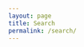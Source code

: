 ```yaml
---
layout: page
title: Search
permalink: /search/
---
```


<!DOCTYPE html>
<html lang="en">
<head>
    <meta charset="UTF-8">
    <meta name="viewport" content="width=device-width, initial-scale=1.0">
    <title>Search - eosyn</title>
    <style>
        :root {
            /* Primary Color Palette */
            --primary-purple: #667eea;
            --primary-pink: #f093fb;
            --accent-blue: #4facfe;
            --accent-green: #43e97b;
            --accent-orange: #fa709a;
            
            /* Background Gradients */
            --gradient-primary: linear-gradient(135deg, var(--primary-purple) 0%, var(--primary-pink) 100%);
            --gradient-secondary: linear-gradient(135deg, var(--accent-blue) 0%, var(--accent-green) 100%);
            --gradient-warm: linear-gradient(135deg, var(--accent-orange) 0%, var(--primary-pink) 100%);
            
            /* Text Colors */
            --text-primary: #2d3748;
            --text-secondary: #4a5568;
            --text-light: #718096;
            --text-white: #ffffff;
            
            /* Background Colors */
            --bg-primary: #ffffff;
            --bg-secondary: #f7fafc;
            --bg-accent: #edf2f7;
            
            /* Border Colors */
            --border-primary: #e2e8f0;
            --border-accent: #cbd5e0;
            --border-pink: #ffb6c1;
            
            /* Shadow Colors */
            --shadow-light: rgba(0, 0, 0, 0.1);
            --shadow-medium: rgba(0, 0, 0, 0.2);
            --shadow-heavy: rgba(0, 0, 0, 0.3);
            
            /* Glass Effects */
            --glass-bg: rgba(255, 255, 255, 0.25);
            --glass-border: rgba(255, 255, 255, 0.3);
            --glass-shadow: rgba(0, 0, 0, 0.1);
            --text-accent: #667eea;
            
            /* Advanced Glass Effects */
            --glass-bevel: rgba(255, 255, 255, 0.4);
            --glass-inner-shadow: rgba(0, 0, 0, 0.1);
            --glass-highlight: rgba(255, 255, 255, 0.6);
            --glass-gradient-1: linear-gradient(135deg, rgba(255, 255, 255, 0.3) 0%, rgba(255, 255, 255, 0.1) 50%, rgba(255, 255, 255, 0.05) 100%);
            --glass-gradient-2: linear-gradient(45deg, rgba(255, 255, 255, 0.2) 0%, rgba(255, 255, 255, 0.05) 100%);
            --glass-gradient-3: linear-gradient(225deg, rgba(255, 255, 255, 0.15) 0%, rgba(255, 255, 255, 0.02) 100%);
        }

        /* Theme: Sunset */
        [data-theme="sunset"] {
            --primary-purple: #ff6b6b;
            --primary-pink: #ffa726;
            --accent-blue: #ff7043;
            --accent-green: #ffb74d;
            --accent-orange: #ff8a65;
            --gradient-primary: linear-gradient(135deg, #ff6b6b 0%, #ffa726 100%);
            --gradient-secondary: linear-gradient(135deg, #ff7043 0%, #ffb74d 100%);
            --text-accent: #ff6b6b;
            --glass-bg: rgba(255, 107, 107, 0.25);
            --glass-border: rgba(255, 107, 107, 0.3);
            --text-primary: #2d3748;
            --text-secondary: #4a5568;
            --text-light: #718096;
            --text-white: #ffffff;
        }

        /* Theme: Ocean */
        [data-theme="ocean"] {
            --primary-purple: #4fc3f7;
            --primary-pink: #29b6f6;
            --accent-blue: #26c6da;
            --accent-green: #4dd0e1;
            --accent-orange: #00bcd4;
            --gradient-primary: linear-gradient(135deg, #4fc3f7 0%, #29b6f6 100%);
            --gradient-secondary: linear-gradient(135deg, #26c6da 0%, #4dd0e1 100%);
            --text-accent: #4fc3f7;
            --glass-bg: rgba(79, 195, 247, 0.25);
            --glass-border: rgba(79, 195, 247, 0.3);
            --text-primary: #2d3748;
            --text-secondary: #4a5568;
            --text-light: #718096;
            --text-white: #ffffff;
        }

        /* Theme: Forest */
        [data-theme="forest"] {
            --primary-purple: #66bb6a;
            --primary-pink: #81c784;
            --accent-blue: #4caf50;
            --accent-green: #66bb6a;
            --accent-orange: #8bc34a;
            --gradient-primary: linear-gradient(135deg, #66bb6a 0%, #81c784 100%);
            --gradient-secondary: linear-gradient(135deg, #4caf50 0%, #66bb6a 100%);
            --text-accent: #66bb6a;
            --glass-bg: rgba(102, 187, 106, 0.25);
            --glass-border: rgba(102, 187, 106, 0.3);
            --text-primary: #2d3748;
            --text-secondary: #4a5568;
            --text-light: #718096;
            --text-white: #ffffff;
        }

        /* Theme: Dark */
        [data-theme="dark"] {
            --primary-purple: #9c27b0;
            --primary-pink: #e91e63;
            --accent-blue: #3f51b5;
            --accent-green: #4caf50;
            --accent-orange: #ff9800;
            --text-primary: #ffffff;
            --text-secondary: #e0e0e0;
            --text-light: #bdbdbd;
            --bg-primary: #1a1a1a;
            --bg-secondary: #2d2d2d;
            --bg-accent: #404040;
            --border-primary: #404040;
            --border-accent: #555555;
            --gradient-primary: linear-gradient(135deg, #9c27b0 0%, #e91e63 100%);
            --gradient-secondary: linear-gradient(135deg, #3f51b5 0%, #4caf50 100%);
            --text-accent: #e91e63;
            --glass-bg: rgba(233, 30, 99, 0.25);
            --glass-border: rgba(233, 30, 99, 0.3);
            --text-white: #ffffff;
        }

        /* Theme: C - Cosmic (Dark Theme) */
        [data-theme="c"] {
            --primary-purple: #667eea;
            --primary-pink: #f093fb;
            --accent-blue: #4facfe;
            --accent-green: #43e97b;
            --accent-orange: #fa709a;
            --text-primary: #ffffff;
            --text-secondary: #e0e0e0;
            --text-light: #bdbdbd;
            --bg-primary: #0a0a0a;
            --bg-secondary: #1a1a1a;
            --bg-accent: #2d2d2d;
            --border-primary: #404040;
            --border-accent: #555555;
            --gradient-primary: linear-gradient(135deg, #667eea 0%, #f093fb 100%);
            --gradient-secondary: linear-gradient(135deg, #4facfe 0%, #43e97b 100%);
            --border-pink: #f093fb;
            --text-accent: #667eea;
            --glass-bg: rgba(102, 126, 234, 0.25);
            --glass-border: rgba(102, 126, 234, 0.3);
            --text-white: #ffffff;
        }

        /* Theme: A - Aurora */
        [data-theme="a"] {
            --primary-purple: #ff6b6b;
            --primary-pink: #ffa726;
            --accent-blue: #ff7043;
            --accent-green: #ffb74d;
            --accent-orange: #ff8a65;
            --gradient-primary: linear-gradient(135deg, #ff6b6b 0%, #ffa726 100%);
            --gradient-secondary: linear-gradient(135deg, #ff7043 0%, #ffb74d 100%);
            --border-pink: #ffa726;
            --text-accent: #ff6b6b;
            --glass-bg: rgba(255, 107, 107, 0.25);
            --glass-border: rgba(255, 107, 107, 0.3);
            --text-primary: #2d3748;
            --text-secondary: #4a5568;
            --text-light: #718096;
            --text-white: #ffffff;
        }

        /* Theme: R - Rainbow */
        [data-theme="r"] {
            --primary-purple: #4fc3f7;
            --primary-pink: #29b6f6;
            --accent-blue: #26c6da;
            --accent-green: #4dd0e1;
            --accent-orange: #00bcd4;
            --gradient-primary: linear-gradient(135deg, #4fc3f7 0%, #29b6f6 100%);
            --gradient-secondary: linear-gradient(135deg, #26c6da 0%, #4dd0e1 100%);
            --border-pink: #29b6f6;
            --text-accent: #4fc3f7;
            --glass-bg: rgba(79, 195, 247, 0.25);
            --glass-border: rgba(79, 195, 247, 0.3);
            --text-primary: #2d3748;
            --text-secondary: #4a5568;
            --text-light: #718096;
            --text-white: #ffffff;
        }

        /* Theme: Z - Zenith */
        [data-theme="z"] {
            --primary-purple: #66bb6a;
            --primary-pink: #81c784;
            --accent-blue: #4caf50;
            --accent-green: #66bb6a;
            --accent-orange: #8bc34a;
            --gradient-primary: linear-gradient(135deg, #66bb6a 0%, #81c784 100%);
            --gradient-secondary: linear-gradient(135deg, #4caf50 0%, #66bb6a 100%);
            --border-pink: #81c784;
            --text-accent: #66bb6a;
            --glass-bg: rgba(102, 187, 106, 0.25);
            --glass-border: rgba(102, 187, 106, 0.3);
            --text-primary: #2d3748;
            --text-secondary: #4a5568;
            --text-light: #718096;
            --text-white: #ffffff;
        }

        /* Theme: E - Eclipse */
        [data-theme="e"] {
            --primary-purple: #9c27b0;
            --primary-pink: #e91e63;
            --accent-blue: #3f51b5;
            --accent-green: #4caf50;
            --accent-orange: #ff9800;
            --text-primary: #ffffff;
            --text-secondary: #e0e0e0;
            --text-light: #bdbdbd;
            --bg-primary: #1a1a1a;
            --bg-secondary: #2d2d2d;
            --bg-accent: #404040;
            --border-primary: #404040;
            --border-accent: #555555;
            --gradient-primary: linear-gradient(135deg, #9c27b0 0%, #e91e63 100%);
            --gradient-secondary: linear-gradient(135deg, #3f51b5 0%, #4caf50 100%);
            --border-pink: #e91e63;
            --text-accent: #e91e63;
            --glass-bg: rgba(233, 30, 99, 0.25);
            --glass-border: rgba(233, 30, 99, 0.3);
            --text-white: #ffffff;
        }

        /* Theme: N - Nebula */
        [data-theme="n"] {
            --primary-purple: #ff5722;
            --primary-pink: #ff9800;
            --accent-blue: #ff5722;
            --accent-green: #ff9800;
            --accent-orange: #ff5722;
            --gradient-primary: linear-gradient(135deg, #ff5722 0%, #ff9800 100%);
            --gradient-secondary: linear-gradient(135deg, #ff9800 0%, #ff5722 100%);
            --border-pink: #ff9800;
            --text-accent: #ff5722;
            --glass-bg: rgba(255, 87, 34, 0.25);
            --glass-border: rgba(255, 87, 34, 0.3);
            --text-primary: #2d3748;
            --text-secondary: #4a5568;
            --text-light: #718096;
            --text-white: #ffffff;
        }

        body {
            font-family: 'Segoe UI', Tahoma, Geneva, Verdana, sans-serif;
            margin: 0;
            padding: 20px;
            background: var(--gradient-primary);
            min-height: 100vh;
            color: var(--text-primary);
            transition: all 0.3s ease;
        }

        .container {
            max-width: 1200px;
            margin: 0 auto;
            background: var(--bg-primary);
            border-radius: 20px;
            padding: 30px;
            box-shadow: 0 20px 40px var(--shadow-medium);
            backdrop-filter: blur(10px);
            border: 1px solid rgba(255, 255, 255, 0.2);
            transition: all 0.3s ease;
        }

        .header {
            text-align: center;
            margin-bottom: 30px;
            background: var(--bg-secondary);
            border-radius: 20px;
            padding: 30px;
            border: 2px solid var(--border-primary);
            box-shadow: 0 10px 30px var(--shadow-medium);
            backdrop-filter: blur(10px);
        }

        .header h1 {
            color: var(--primary-purple);
            margin-bottom: 10px;
            background: var(--gradient-primary);
            -webkit-background-clip: text;
            -webkit-text-fill-color: transparent;
            background-clip: text;
            font-weight: 700;
            font-size: 2.5em;
        }

        .header p {
            color: var(--text-secondary);
            font-size: 1.1em;
            margin: 0;
        }

        .back-link {
            position: fixed;
            top: 20px;
            left: 20px;
            color: var(--text-white);
            text-decoration: none;
            font-size: 16px;
            background: var(--shadow-heavy);
            padding: 12px 20px;
            border-radius: 25px;
            transition: all 0.3s ease;
            backdrop-filter: blur(10px);
            border: 1px solid rgba(255, 255, 255, 0.2);
            z-index: 1000;
        }

        .back-link:hover {
            background: var(--gradient-primary);
            transform: translateY(-2px);
            box-shadow: 0 8px 20px var(--shadow-medium);
        }

        .search-section {
            margin-bottom: 30px;
        }

        .search-bar {
            width: 100%;
            padding: 12px 20px;
            border: 2px solid var(--glass-border);
            border-radius: 25px;
            font-size: 16px;
            background: var(--glass-bg);
            backdrop-filter: blur(10px);
            color: var(--text-primary);
            transition: all 0.3s ease;
            box-shadow: 0 4px 15px rgba(0, 0, 0, 0.1);
        }

        .search-bar:focus {
            outline: none;
            border-color: var(--text-accent);
            box-shadow: 0 0 0 3px rgba(102, 126, 234, 0.2);
            background: var(--glass-bg);
        }

        .search-bar::placeholder {
            color: var(--text-light);
        }

        .filters {
            display: flex;
            flex-wrap: wrap;
            gap: 15px;
            margin: 20px 0;
        }

        .filter-group {
            display: flex;
            align-items: center;
            gap: 8px;
            background: var(--glass-bg);
            padding: 8px 12px;
            border-radius: 20px;
            border: 1px solid var(--glass-border);
            backdrop-filter: blur(10px);
            transition: all 0.3s ease;
            box-shadow: 0 2px 10px rgba(0, 0, 0, 0.1);
        }

        .filter-group:hover {
            transform: translateY(-1px);
            box-shadow: 0 4px 15px rgba(0, 0, 0, 0.15);
            border-color: var(--text-accent);
        }

        .filter-group input[type="checkbox"] {
            accent-color: var(--text-accent);
        }

        .filter-group label {
            color: var(--text-accent);
            font-weight: 500;
            cursor: pointer;
        }

        .difficulty-filters {
            display: flex;
            flex-wrap: wrap;
            gap: 10px;
            margin-bottom: 20px;
        }

        .difficulty-btn {
            padding: 8px 16px;
            border-radius: 20px;
            border: 2px solid var(--glass-border);
            cursor: pointer;
            font-size: 14px;
            font-weight: 500;
            transition: all 0.3s ease;
            background: var(--glass-bg);
            backdrop-filter: blur(10px);
            color: var(--text-accent);
            position: relative;
            overflow: hidden;
            box-shadow: 0 4px 15px rgba(0, 0, 0, 0.1);
        }

        .difficulty-btn::before {
            content: '';
            position: absolute;
            top: 0;
            left: -100%;
            width: 100%;
            height: 100%;
            background: linear-gradient(90deg, transparent, rgba(255, 255, 255, 0.1), transparent);
            transition: left 0.6s;
        }

        .difficulty-btn:hover::before {
            left: 100%;
        }

        .difficulty-btn:hover {
            transform: translateY(-5px);
            box-shadow: 0 15px 35px var(--shadow-medium);
            border-color: var(--text-accent);
            background: var(--glass-bg);
        }

        .difficulty-btn.active {
            border-color: var(--text-accent);
            box-shadow: 0 0 0 3px rgba(102, 126, 234, 0.2);
            background: var(--glass-bg);
            color: var(--text-primary);
            font-weight: 600;
        }

        .results-info {
            margin-bottom: 20px;
            color: var(--text-light);
            font-size: 14px;
        }

        .website-grid {
            display: grid;
            grid-template-columns: repeat(auto-fill, minmax(350px, 1fr));
            gap: 20px;
        }

        .website-card {
            border: 1px solid var(--glass-border);
            border-radius: 15px;
            padding: 20px;
            transition: all 0.3s ease;
            background: var(--glass-bg);
            backdrop-filter: blur(10px);
            position: relative;
            overflow: hidden;
            box-shadow: 0 4px 15px rgba(0, 0, 0, 0.1);
        }

        .website-card::before {
            content: '';
            position: absolute;
            top: 0;
            left: -100%;
            width: 100%;
            height: 100%;
            background: linear-gradient(90deg, transparent, rgba(255, 255, 255, 0.1), transparent);
            transition: left 0.6s;
        }

        .website-card:hover::before {
            left: 100%;
        }

        .website-card:hover {
            transform: translateY(-5px);
            box-shadow: 0 15px 35px var(--shadow-medium);
            border-color: var(--text-accent);
            background: var(--glass-bg);
        }

        .website-title {
            font-size: 18px;
            font-weight: 600;
            color: var(--text-primary);
            margin-bottom: 8px;
            text-decoration: none;
        }

        .website-title:hover {
            color: var(--primary-purple);
        }

        .website-description {
            color: var(--text-secondary);
            margin-bottom: 12px;
            line-height: 1.5;
        }

        .website-tags {
            display: flex;
            flex-wrap: wrap;
            gap: 6px;
        }

        .tag {
            background: var(--primary-purple);
            color: var(--text-white);
            padding: 4px 8px;
            border-radius: 12px;
            font-size: 12px;
            font-weight: 500;
        }

        .tag.personal { background: var(--accent-blue); }
        .tag.company { background: var(--accent-green); }
        .tag.tools { background: var(--accent-orange); }

        .difficulty-badge {
            padding: 4px 8px;
            border-radius: 12px;
            font-size: 12px;
            font-weight: 500;
            color: var(--text-white);
        }

        .difficulty-badge.beginner {
            background: #10b981;
        }

        .difficulty-badge.intermediate {
            background: #f59e0b;
        }

        .difficulty-badge.expert {
            background: #ef4444;
        }

        /* Personal Recommendation Styles */
        .personal-recommendation {
            background: linear-gradient(135deg, #ffd700 0%, #ffed4e 100%);
            color: #2d3748;
            padding: 4px 8px;
            border-radius: 12px;
            font-size: 12px;
            font-weight: 600;
            display: inline-flex;
            align-items: center;
            gap: 4px;
        }

        .star-rating {
            display: flex;
            align-items: center;
            gap: 2px;
            margin: 8px 0;
        }

        .star {
            color: #ffd700;
            font-size: 16px;
        }

        .star.empty {
            color: #e2e8f0;
        }

        .personal-review {
            background: var(--bg-accent);
            border-left: 3px solid var(--primary-purple);
            padding: 8px 12px;
            margin: 8px 0;
            border-radius: 0 8px 8px 0;
            font-size: 14px;
            line-height: 1.4;
            color: var(--text-secondary);
        }

        .personal-review::before {
            content: '"';
            font-size: 18px;
            color: var(--primary-purple);
            font-weight: bold;
        }

        .personal-review::after {
            content: '"';
            font-size: 18px;
            color: var(--primary-purple);
            font-weight: bold;
        }

        /* Theme Switcher */
        .theme-switcher {
            position: fixed;
            top: 20px;
            right: 20px;
            background: var(--bg-primary);
            border-radius: 15px;
            padding: 15px;
            box-shadow: 0 10px 30px var(--shadow-medium);
            border: 2px solid var(--border-primary);
            z-index: 1000;
            transition: all 0.3s ease;
            display: flex;
            flex-direction: column;
            align-items: center;
        }

        .gear-button {
            width: 50px;
            height: 50px;
            background: var(--bg-primary);
            border-radius: 50%;
            border: 2px solid var(--border-primary);
            cursor: pointer;
            display: flex;
            align-items: center;
            justify-content: center;
            font-size: 24px;
            color: var(--text-primary);
            transition: all 0.3s ease;
            box-shadow: 0 4px 12px var(--shadow-medium);
            margin-bottom: 10px;
        }

        .gear-button:hover {
            transform: rotate(90deg);
            background: var(--gradient-primary);
            color: var(--text-white);
            border-color: var(--primary-purple);
        }

        .theme-content {
            display: none;
            text-align: center;
        }

        .theme-switcher.show .theme-content {
            display: block;
        }

        .theme-switcher h3 {
            margin: 0 0 10px 0;
            color: var(--text-primary);
            font-size: 14px;
            text-align: center;
        }

        .theme-buttons {
            display: flex;
            gap: 8px;
            flex-wrap: wrap;
            justify-content: center;
            max-width: 200px;
        }

        .theme-btn {
            width: 30px;
            height: 30px;
            border-radius: 50%;
            border: 2px solid var(--border-primary);
            cursor: pointer;
            transition: all 0.3s ease;
            position: relative;
        }

        .theme-btn:hover {
            transform: scale(1.1);
            box-shadow: 0 4px 12px var(--shadow-medium);
        }

        .theme-btn.active {
            border-color: var(--primary-purple);
            box-shadow: 0 0 0 3px rgba(102, 126, 234, 0.2);
        }

        .theme-btn[data-theme="c"] { background: linear-gradient(135deg, #667eea 0%, #f093fb 100%); }
        .theme-btn[data-theme="a"] { background: linear-gradient(135deg, #ff6b6b 0%, #ffa726 100%); }
        .theme-btn[data-theme="r"] { background: linear-gradient(135deg, #4fc3f7 0%, #29b6f6 100%); }
        .theme-btn[data-theme="z"] { background: linear-gradient(135deg, #66bb6a 0%, #81c784 100%); }
        .theme-btn[data-theme="e"] { background: linear-gradient(135deg, #9c27b0 0%, #e91e63 100%); }
        .theme-btn[data-theme="n"] { background: linear-gradient(135deg, #ff5722 0%, #ff9800 100%); }

        /* Cookie Consent */
        .cookie-consent {
            position: fixed;
            bottom: 20px;
            left: 20px;
            right: 20px;
            background: var(--bg-primary);
            border-radius: 15px;
            padding: 20px;
            box-shadow: 0 10px 30px var(--shadow-medium);
            border: 2px solid var(--border-primary);
            z-index: 1001;
            max-width: 500px;
            margin: 0 auto;
            display: none;
        }

        .cookie-consent.show {
            display: block;
        }

        .cookie-consent h3 {
            margin: 0 0 10px 0;
            color: var(--text-primary);
            font-size: 16px;
        }

        .cookie-consent p {
            margin: 0 0 15px 0;
            color: var(--text-secondary);
            font-size: 14px;
            line-height: 1.5;
        }

        .cookie-buttons {
            display: flex;
            gap: 10px;
            justify-content: flex-end;
        }

        .cookie-btn {
            padding: 8px 16px;
            border-radius: 20px;
            border: none;
            cursor: pointer;
            font-size: 14px;
            font-weight: 500;
            transition: all 0.3s ease;
        }

        .cookie-btn.accept {
            background: var(--gradient-primary);
            color: var(--text-white);
        }

        .cookie-btn.reject {
            background: var(--bg-secondary);
            color: var(--text-primary);
            border: 2px solid var(--border-primary);
        }

        .cookie-btn:hover {
            transform: translateY(-2px);
            box-shadow: 0 4px 12px var(--shadow-medium);
        }

        @media (max-width: 768px) {
            .container {
                padding: 20px;
                margin: 10px;
            }
            
            .header {
                padding: 20px;
                margin-bottom: 20px;
            }
            
            .header h1 {
                font-size: 2em;
            }
            
            .website-grid {
                grid-template-columns: 1fr;
            }
            
            .theme-switcher {
                top: 10px;
                right: 10px;
                padding: 10px;
            }
            
            .gear-button {
                width: 45px;
                height: 45px;
                font-size: 20px;
            }
            
            .theme-buttons {
                gap: 5px;
                max-width: 180px;
            }
            
            .theme-btn {
                width: 25px;
                height: 25px;
            }
            
            .back-link {
                top: 10px;
                left: 10px;
                font-size: 14px;
                padding: 10px 15px;
            }
            
            .cookie-consent {
                left: 10px;
                right: 10px;
                bottom: 10px;
            }
            
            .cookie-buttons {
                flex-direction: column;
            }
        }

        /* Sparkle Animations */
        .sparkle {
            position: absolute;
            color: var(--text-accent);
            font-size: 20px;
            pointer-events: none;
            animation: sparkle 4s linear infinite;
            opacity: 0;
            z-index: 1;
        }

        .sparkle::before {
            content: '✨';
        }

        .sparkle.round {
            font-size: 16px;
        }

        .sparkle.round::before {
            content: '💫';
        }

        .sparkle.star {
            font-size: 18px;
        }

        .sparkle.star::before {
            content: '⭐';
        }

        .distant-star {
            position: absolute;
            width: 3px;
            height: 3px;
            background: var(--text-accent);
            border-radius: 50%;
            pointer-events: none;
            animation: twinkle 3s ease-in-out infinite;
            opacity: 0;
            z-index: 1;
        }

        @keyframes sparkle {
            0% {
                opacity: 0;
                transform: scale(0) rotate(0deg);
            }
            10% {
                opacity: 1;
                transform: scale(1) rotate(180deg);
            }
            90% {
                opacity: 1;
                transform: scale(1) rotate(360deg);
            }
            100% {
                opacity: 0;
                transform: scale(0) rotate(720deg);
            }
        }

        @keyframes twinkle {
            0%, 100% {
                opacity: 0;
                transform: scale(0.5);
            }
            50% {
                opacity: 1;
                transform: scale(1);
            }
        }

        /* Distant Star Dots */
        .distant-star {
            position: absolute;
            pointer-events: none;
            background: var(--primary-purple);
            border-radius: 50%;
            animation: distantStarFade 4s ease-in-out infinite;
            z-index: 999;
        }

        @keyframes distantStarFade {
            0% { opacity: 0; transform: scale(0); }
            50% { opacity: 0.8; transform: scale(1); }
            100% { opacity: 0; transform: scale(0); }
        }

        /* Theme-specific distant star variations */
        [data-theme="c"] .distant-star {
            background: var(--primary-purple);
            box-shadow: 0 0 10px var(--primary-purple);
        }

        [data-theme="a"] .distant-star {
            background: var(--primary-pink);
            box-shadow: 0 0 15px var(--primary-pink);
        }

        [data-theme="r"] .distant-star {
            background: var(--accent-blue);
            box-shadow: 0 0 8px var(--accent-blue);
        }

        [data-theme="z"] .distant-star {
            background: var(--accent-green);
            box-shadow: 0 0 12px var(--accent-green);
        }

        [data-theme="e"] .distant-star {
            background: var(--accent-orange);
            box-shadow: 0 0 20px var(--accent-orange);
        }

        [data-theme="n"] .distant-star {
            background: var(--primary-purple);
            box-shadow: 0 0 18px var(--primary-purple);
        }

        [data-theme="sunset"] .distant-star {
            background: var(--primary-pink);
            box-shadow: 0 0 15px var(--primary-pink);
        }

        [data-theme="ocean"] .distant-star {
            background: var(--accent-blue);
            box-shadow: 0 0 10px var(--accent-blue);
        }

        [data-theme="forest"] .distant-star {
            background: var(--accent-green);
            box-shadow: 0 0 12px var(--accent-green);
        }

        [data-theme="dark"] .distant-star {
            background: var(--primary-purple);
            box-shadow: 0 0 25px var(--primary-purple);
        }

        #sparkleContainer {
            position: fixed;
            top: 0;
            left: 0;
            width: 100%;
            height: 100%;
            pointer-events: none;
            z-index: 1000;
            overflow: hidden;
        }

        /* Starfield Background */
        .starfield-container {
            position: fixed;
            top: 0;
            left: 0;
            width: 100%;
            height: 100%;
            z-index: -1;
            pointer-events: none;
            overflow: hidden;
        }

        .starfield-image {
            position: absolute;
            top: 0;
            left: 0;
            width: 100%;
            height: 100%;
            object-fit: cover;
            opacity: 0;
            transition: opacity 0.5s ease;
        }

        .starfield-image[data-image="stars"] {
            opacity: 0.05;
        }

        /* Theme-specific starfield images */
        [data-theme="c"] .starfield-image[data-image="stars"],
        [data-theme="a"] .starfield-image[data-image="clouds1"],
        [data-theme="r"] .starfield-image[data-image="clouds2"],
        [data-theme="e"] .starfield-image[data-image="clouds4"],
        [data-theme="z"] .starfield-image[data-image="stars"],
        [data-theme="n"] .starfield-image[data-image="stars"] {
            opacity: 0.05;
        }

        .starfield-image {
            opacity: 0;
        }

        /* Ticker Sections */
        .ticker-section {
            background: var(--glass-bg);
            border: 2px solid var(--glass-border);
            border-radius: 15px;
            padding: 20px;
            margin-bottom: 30px;
            backdrop-filter: blur(10px);
            position: relative;
            overflow: hidden;
            box-shadow: 0 4px 15px rgba(0, 0, 0, 0.1);
        }

        .ticker-section::before {
            content: '';
            position: absolute;
            top: 0;
            left: -100%;
            width: 100%;
            height: 100%;
            background: linear-gradient(90deg, transparent, rgba(255, 255, 255, 0.05), transparent);
            transition: left 0.8s;
        }

        .ticker-section:hover::before {
            left: 100%;
        }

        .ticker-section h3 {
            color: var(--text-accent);
            margin-bottom: 15px;
            font-size: 1.2rem;
            display: flex;
            align-items: center;
            gap: 10px;
            font-weight: 600;
        }

        .ticker-container {
            overflow: hidden;
            position: relative;
            height: 60px;
        }

        .ticker-track {
            display: flex;
            animation: ticker 30s linear infinite;
            gap: 40px;
        }

        .ticker-track:hover {
            animation-play-state: paused;
        }

        .ticker-item {
            background: var(--glass-bg);
            color: var(--text-accent);
            padding: 8px 16px;
            border-radius: 20px;
            white-space: nowrap;
            font-size: 14px;
            font-weight: 500;
            text-decoration: none;
            transition: all 0.3s ease;
            border: 1px solid var(--glass-border);
            backdrop-filter: blur(10px);
            position: relative;
            overflow: hidden;
            box-shadow: 0 4px 15px rgba(0, 0, 0, 0.1);
        }

        .ticker-item::before {
            content: '';
            position: absolute;
            top: 0;
            left: -100%;
            width: 100%;
            height: 100%;
            background: linear-gradient(90deg, transparent, rgba(255, 255, 255, 0.2), transparent);
            transition: left 0.5s;
        }

        .ticker-item:hover::before {
            left: 100%;
        }

        .ticker-item:hover {
            transform: translateY(-2px);
            box-shadow: 0 8px 20px var(--shadow-medium);
            background: var(--glass-bg);
            color: var(--text-primary);
            border-color: var(--text-accent);
        }

        @keyframes ticker {
            0% { transform: translateX(100%); }
            100% { transform: translateX(-100%); }
        }

        .ticker-track.social {
            animation-duration: 25s;
        }

        .ticker-track.forums {
            animation-duration: 35s;
        }
    </style>
</head>
<body>
    <!-- Starfield Background -->
    <div class="starfield-container">
        <img src="https://upload.wikimedia.org/wikipedia/commons/e/e4/StarfieldSimulation.gif" alt="Starfield Simulation" class="starfield-image" data-image="stars">
        <img src="https://i.pinimg.com/originals/60/ad/28/60ad28e7dfa78920e0bbf782053b040a.gif" alt="Animated GIF" class="starfield-image" data-image="clouds1">
        <img src="https://i.pinimg.com/originals/74/8e/75/748e75ec3a7fe0b13bff7c282b458e3e.gif" alt="Animated GIF" class="starfield-image" data-image="clouds2">
        <img src="https://i.gifer.com/23dZ.gif" alt="Animated GIF" class="starfield-image" data-image="clouds4">
    </div>

    <!-- Sparkle Container -->
    <div id="sparkleContainer"></div>

    <a href="/" class="back-link">← Back to Home</a>
    
    <div class="container">
        <div class="header">
            <h1>Discover</h1>
            <p>Find interesting websites and tools</p>
        </div>

        <div class="search-section">
            <input type="text" class="search-bar" id="searchBar" placeholder="Search websites...">
            
            <div class="filters">
                <div class="filter-group">
                    <input type="checkbox" id="personal" checked>
                    <label for="personal">Personal</label>
                </div>
                <div class="filter-group">
                    <input type="checkbox" id="company" checked>
                    <label for="company">Company</label>
                </div>
                <div class="filter-group">
                    <input type="checkbox" id="tools" checked>
                    <label for="tools">Tools</label>
                </div>
                <div class="filter-group">
                    <input type="checkbox" id="documentation" checked>
                    <label for="documentation">Documentation</label>
                </div>
                <div class="filter-group">
                    <input type="checkbox" id="repository" checked>
                    <label for="repository">Repository</label>
                </div>
                <div class="filter-group">
                    <input type="checkbox" id="personalRecommendation">
                    <label for="personalRecommendation">Has eosyn used this?</label>
                </div>
            </div>
            
            <div class="difficulty-filters">
                <button class="difficulty-btn active" data-difficulty="">All Levels</button>
                <button class="difficulty-btn" data-difficulty="beginner">Beginner</button>
                <button class="difficulty-btn" data-difficulty="intermediate">Intermediate</button>
                <button class="difficulty-btn" data-difficulty="expert">Expert</button>
            </div>
            
            <div class="results-info" id="resultsInfo">
                Showing all websites
            </div>
        </div>

        <!-- Social Websites Ticker -->
        <div class="ticker-section">
            <h3>Social Websites</h3>
            <div class="ticker-container">
                <div class="ticker-track social">
                    <a href="https://twitter.com" class="ticker-item" target="_blank">Twitter</a>
                    <a href="https://instagram.com" class="ticker-item" target="_blank">Instagram</a>
                    <a href="https://linkedin.com" class="ticker-item" target="_blank">LinkedIn</a>
                    <a href="https://reddit.com" class="ticker-item" target="_blank">Reddit</a>
                    <a href="https://discord.com" class="ticker-item" target="_blank">Discord</a>
                    <a href="https://tiktok.com" class="ticker-item" target="_blank">TikTok</a>
                    <a href="https://youtube.com" class="ticker-item" target="_blank">YouTube</a>
                    <a href="https://twitch.tv" class="ticker-item" target="_blank">Twitch</a>
                    <a href="https://github.com" class="ticker-item" target="_blank">GitHub</a>
                    <a href="https://dev.to" class="ticker-item" target="_blank">Dev.to</a>
                    <a href="https://dribbble.com" class="ticker-item" target="_blank">Dribbble</a>
                    <a href="https://behance.net" class="ticker-item" target="_blank">Behance</a>
                    <a href="https://pinterest.com" class="ticker-item" target="_blank">Pinterest</a>
                    <a href="https://medium.com" class="ticker-item" target="_blank">Medium</a>
                    <a href="https://hashnode.com" class="ticker-item" target="_blank">Hashnode</a>
                </div>
            </div>
        </div>

        <!-- Forums Ticker -->
        <div class="ticker-section">
            <h3>Forums & Communities</h3>
            <div class="ticker-container">
                <div class="ticker-track forums">
                    <a href="https://stackoverflow.com" class="ticker-item" target="_blank">Stack Overflow</a>
                    <a href="https://reddit.com/r/webdev" class="ticker-item" target="_blank">r/webdev</a>
                    <a href="https://reddit.com/r/programming" class="ticker-item" target="_blank">r/programming</a>
                    <a href="https://reddit.com/r/reactjs" class="ticker-item" target="_blank">r/reactjs</a>
                    <a href="https://reddit.com/r/javascript" class="ticker-item" target="_blank">r/javascript</a>
                    <a href="https://reddit.com/r/css" class="ticker-item" target="_blank">r/css</a>
                    <a href="https://reddit.com/r/design" class="ticker-item" target="_blank">r/design</a>
                    <a href="https://reddit.com/r/learnprogramming" class="ticker-item" target="_blank">r/learnprogramming</a>
                    <a href="https://reddit.com/r/cscareerquestions" class="ticker-item" target="_blank">r/cscareerquestions</a>
                    <a href="https://reddit.com/r/freelance" class="ticker-item" target="_blank">r/freelance</a>
                    <a href="https://reddit.com/r/startups" class="ticker-item" target="_blank">r/startups</a>
                    <a href="https://reddit.com/r/entrepreneur" class="ticker-item" target="_blank">r/entrepreneur</a>
                    <a href="https://reddit.com/r/UXDesign" class="ticker-item" target="_blank">r/UXDesign</a>
                    <a href="https://reddit.com/r/graphic_design" class="ticker-item" target="_blank">r/graphic_design</a>
                    <a href="https://reddit.com/r/art" class="ticker-item" target="_blank">r/art</a>
                </div>
            </div>
        </div>

        <div class="website-grid" id="websiteGrid">
            <!-- Websites will be populated here -->
        </div>
    </div>

    <!-- Theme Switcher -->
    <div class="theme-switcher">
        <div class="gear-button" id="gearButton" title="Theme Settings">⚙️</div>
        <div class="theme-content">
        <h3>Theme</h3>
        <div class="theme-buttons">
                <div class="theme-btn active" data-theme="c" title="C - Cosmic"></div>
                <div class="theme-btn" data-theme="a" title="A - Aurora"></div>
                <div class="theme-btn" data-theme="r" title="R - Rainbow"></div>
                <div class="theme-btn" data-theme="z" title="Z - Zenith"></div>
                <div class="theme-btn" data-theme="e" title="E - Eclipse"></div>
                <div class="theme-btn" data-theme="n" title="N - Nebula"></div>
            </div>
        </div>
    </div>

    <!-- Cookie Consent -->
    <div class="cookie-consent" id="cookieConsent">
        <h3>Cookie Notice</h3>
        <p>This website uses cookies to save your theme preference and improve your experience. We only store your theme choice and don't track any personal information.</p>
        <div class="cookie-buttons">
            <button class="cookie-btn reject" onclick="rejectCookies()">Reject</button>
            <button class="cookie-btn accept" onclick="acceptCookies()">Accept</button>
        </div>
    </div>

    <script>
    // Website database
    const websites = [
        {
            title: "GitHub",
            description: "The world's leading software development platform",
            url: "https://github.com",
            tags: ["tools", "company", "documentation"],
            difficulty: "beginner",
            functions: ["code-storage", "version-control", "collaboration", "project-management", "open-source", "deployment", "ci-cd", "code-review"],
            personalRecommendation: false,
            starRating: null,
            personalReview: null
        },
        {
            title: "Stack Overflow",
            description: "Where developers learn, share, & build careers",
            url: "https://stackoverflow.com",
            tags: ["tools", "company", "documentation"],
            difficulty: "beginner",
            functions: ["q&a", "problem-solving", "learning", "community", "debugging", "troubleshooting", "code-examples"],
            personalRecommendation: false,
            starRating: null,
            personalReview: null
        },
        {
            title: "CSS-Tricks",
            description: "Tips, tricks, and techniques for CSS",
            url: "https://css-tricks.com",
            tags: ["personal", "tools", "documentation"],
            difficulty: "beginner",
            functions: ["css-learning", "tutorials", "examples", "reference", "frontend", "styling", "layout", "responsive-design"],
            personalRecommendation: false,
            starRating: null,
            personalReview: null
        },
        {
            title: "Smashing Magazine",
            description: "For professional web designers and developers",
            url: "https://www.smashingmagazine.com",
            tags: ["company", "tools", "documentation"],
            difficulty: "intermediate",
            functions: ["web-design", "tutorials", "articles", "resources", "ux-ui", "accessibility", "performance", "best-practices"],
            personalRecommendation: false,
            starRating: null,
            personalReview: null
        },
        {
            title: "A List Apart",
            description: "For people who make websites",
            url: "https://alistapart.com",
            tags: ["company", "tools", "documentation"],
            difficulty: "intermediate",
            functions: ["web-standards", "best-practices", "articles", "learning", "accessibility", "semantic-html", "css", "javascript"]
        },
        {
            title: "Codrops",
            description: "Creative front-end resources and inspiration",
            url: "https://tympanus.net/codrops",
            tags: ["personal", "tools", "documentation"],
            difficulty: "expert",
            functions: ["inspiration", "experiments", "tutorials", "creative-coding", "animations", "interactions", "css-effects", "javascript-effects"]
        },
        {
            title: "Figma",
            description: "The collaborative interface design tool",
            url: "https://www.figma.com",
            tags: ["company", "tools"],
            difficulty: "beginner",
            functions: ["design", "prototyping", "collaboration", "ui-ux", "wireframing", "design-systems", "components", "plugins"]
        },
        {
            title: "Notion",
            description: "All-in-one workspace for notes, docs, and collaboration",
            url: "https://www.notion.so",
            tags: ["company", "tools"],
            difficulty: "beginner",
            functions: ["note-taking", "project-management", "collaboration", "organization", "documentation", "databases", "templates", "knowledge-base"]
        },
        {
            title: "Linear",
            description: "Issue tracking tool for high-performance teams",
            url: "https://linear.app",
            tags: ["company", "tools"],
            difficulty: "beginner",
            functions: ["project-management", "issue-tracking", "team-collaboration", "roadmaps", "sprints", "kanban", "agile"]
        },
        {
            title: "W3Schools",
            description: "Web development learning platform with tutorials and references",
            url: "https://www.w3schools.com",
            tags: ["tools", "company", "documentation"],
            difficulty: "beginner",
            functions: ["learning", "tutorials", "reference", "examples", "html", "css", "javascript", "sql", "python", "php"]
        },
        {
            title: "freeCodeCamp",
            description: "Learn to code for free with interactive tutorials",
            url: "https://www.freecodecamp.org",
            tags: ["tools", "company", "documentation"],
            difficulty: "intermediate",
            functions: ["learning", "interactive-tutorials", "certification", "projects", "html-css", "javascript", "react", "nodejs", "databases"]
        },
        {
            title: "MDN Web Docs",
            description: "The Mozilla Developer Network - comprehensive web documentation",
            url: "https://developer.mozilla.org",
            tags: ["tools", "company", "documentation"],
            difficulty: "intermediate",
            functions: ["documentation", "reference", "tutorials", "web-standards", "html", "css", "javascript", "apis", "web-apis"]
        },
        {
            title: "React Documentation",
            description: "Official React documentation and tutorials",
            url: "https://react.dev",
            tags: ["tools", "company", "documentation"],
            difficulty: "intermediate",
            functions: ["documentation", "tutorials", "examples", "reference", "react", "hooks", "components", "state-management"]
        },
        {
            title: "Vue.js",
            description: "Progressive JavaScript framework",
            url: "https://vuejs.org",
            tags: ["tools", "company", "documentation"],
            difficulty: "intermediate",
            functions: ["framework", "documentation", "tutorials", "examples", "vue", "components", "composition-api", "ecosystem"]
        },
        {
            title: "TypeScript",
            description: "Typed JavaScript for better development",
            url: "https://www.typescriptlang.org",
            tags: ["tools", "company", "documentation"],
            difficulty: "intermediate",
            functions: ["programming-language", "type-safety", "documentation", "compiler", "javascript", "static-analysis", "ide-support", "refactoring"]
        },
        {
            title: "Vercel",
            description: "Frontend deployment platform",
            url: "https://vercel.com",
            tags: ["tools", "company"],
            difficulty: "beginner",
            functions: ["deployment", "hosting", "serverless", "ci-cd", "edge-functions", "domains", "analytics", "preview-deployments"]
        },
        {
            title: "Netlify",
            description: "Web hosting and deployment platform",
            url: "https://netlify.com",
            tags: ["tools", "company"],
            difficulty: "beginner",
            functions: ["deployment", "hosting", "forms", "cms", "functions", "redirects", "headers", "build-tools"]
        },
        {
            title: "Firebase",
            description: "Backend-as-a-Service by Google",
            url: "https://firebase.google.com",
            tags: ["tools", "company"],
            difficulty: "intermediate",
            functions: ["backend-as-a-service", "authentication", "database", "hosting", "cloud-functions", "analytics", "messaging", "storage"]
        },
        {
            title: "MongoDB",
            description: "Document database for modern applications",
            url: "https://www.mongodb.com",
            tags: ["tools", "company", "documentation"],
            difficulty: "intermediate",
            functions: ["database", "nosql", "data-storage", "scalability", "aggregation", "indexing", "replication", "sharding"]
        },
        {
            title: "Node.js",
            description: "JavaScript runtime for server-side development",
            url: "https://nodejs.org",
            tags: ["tools", "company", "documentation"],
            difficulty: "intermediate",
            functions: ["runtime", "server-side", "npm", "javascript", "event-driven", "non-blocking", "package-management", "ecosystem"]
        },
        {
            title: "Express.js",
            description: "Web framework for Node.js",
            url: "https://expressjs.com",
            tags: ["tools", "company", "documentation"],
            difficulty: "intermediate",
            functions: ["web-framework", "api", "middleware", "routing", "nodejs", "http-server", "static-files", "templating"]
        },
        {
            title: "Next.js",
            description: "React framework for production",
            url: "https://nextjs.org",
            tags: ["tools", "company", "documentation"],
            difficulty: "expert",
            functions: ["react-framework", "ssr", "ssg", "routing", "api-routes", "image-optimization", "performance", "deployment"]
        },
        {
            title: "Tailwind CSS",
            description: "Utility-first CSS framework",
            url: "https://tailwindcss.com",
            tags: ["tools", "company", "documentation"],
            difficulty: "beginner",
            functions: ["css-framework", "utility-classes", "responsive-design", "customization", "components", "dark-mode", "purge-css", "jit-compiler"]
        },
        {
            title: "Git",
            description: "Version control system",
            url: "https://git-scm.com",
            tags: ["tools", "company", "documentation"],
            difficulty: "intermediate",
            functions: ["version-control", "collaboration", "branching", "history", "merging", "stashing", "rebase", "hooks"]
        },
        {
            title: "Postman",
            description: "API development platform",
            url: "https://www.postman.com",
            tags: ["tools", "company"],
            difficulty: "beginner",
            functions: ["api", "testing", "development", "documentation", "collections", "environments", "automation", "collaboration"]
        },
        {
            title: "Can I Use",
            description: "Browser compatibility tables",
            url: "https://caniuse.com",
            tags: ["tools", "personal"],
            difficulty: "beginner",
            functions: ["browser-support", "compatibility", "reference", "web-standards", "css", "javascript", "html", "apis"]
        },
        {
            title: "Web.dev",
            description: "Modern web development guide by Google",
            url: "https://web.dev",
            tags: ["tools", "company", "documentation"],
            difficulty: "intermediate",
            functions: ["web-development", "performance", "pwa", "accessibility", "seo", "best-practices", "tutorials", "analysis"]
        },
        {
            title: "Angular",
            description: "Full-featured framework for building applications",
            url: "https://angular.io",
            tags: ["tools", "company", "documentation"],
            difficulty: "expert",
            functions: ["framework", "documentation", "tutorials", "cli-tools", "typescript", "dependency-injection", "routing", "forms"]
        },
        {
            title: "Flutter",
            description: "Cross-platform UI toolkit",
            url: "https://flutter.dev",
            tags: ["tools", "company", "documentation"],
            difficulty: "expert",
            functions: ["mobile-development", "cross-platform", "ui-framework", "hot-reload", "dart", "widgets", "state-management", "packages"]
        },
        {
            title: "Socket.io",
            description: "Real-time communication library",
            url: "https://socket.io",
            tags: ["tools", "company", "documentation"],
            difficulty: "expert",
            functions: ["real-time", "websockets", "communication", "api", "chat", "gaming", "collaboration", "live-updates"]
        },
        {
            title: "PostgreSQL",
            description: "Advanced open-source database",
            url: "https://www.postgresql.org",
            tags: ["tools", "company", "documentation"],
            difficulty: "intermediate",
            functions: ["database", "sql", "data-storage", "scalability", "acid-compliance", "json-support", "full-text-search", "extensions"]
        },
        {
            title: "Tauri",
            description: "Desktop app framework",
            url: "https://tauri.app",
            tags: ["tools", "company", "documentation"],
            difficulty: "expert",
            functions: ["desktop-apps", "cross-platform", "performance", "security", "rust", "webview", "native-apis", "bundling"]
        },
        {
            title: "Electron",
            description: "Cross-platform desktop apps with web technologies",
            url: "https://www.electronjs.org",
            tags: ["tools", "company", "documentation"],
            difficulty: "expert",
            functions: ["desktop-apps", "cross-platform", "web-technologies", "packaging", "distribution", "auto-updater", "native-modules", "chromium"]
        },
        {
            title: "Docker",
            description: "Containerization platform",
            url: "https://www.docker.com",
            tags: ["tools", "company", "documentation"],
            difficulty: "expert",
            functions: ["containerization", "deployment", "devops", "microservices", "orchestration", "images", "volumes", "networking"]
        },
        {
            title: "AWS",
            description: "Cloud computing platform",
            url: "https://aws.amazon.com",
            tags: ["tools", "company", "documentation"],
            difficulty: "expert",
            functions: ["cloud-computing", "hosting", "storage", "ai-ml", "serverless", "containers", "databases", "security"]
        },
        {
            title: "Google Cloud",
            description: "Cloud computing services",
            url: "https://cloud.google.com",
            tags: ["tools", "company", "documentation"],
            difficulty: "expert",
            functions: ["cloud-computing", "hosting", "storage", "ai-ml", "kubernetes", "bigquery", "firestore", "functions"]
        },
        {
            title: "Unity",
            description: "Game development platform",
            url: "https://unity.com",
            tags: ["tools", "company", "documentation"],
            difficulty: "expert",
            functions: ["game-development", "3d", "2d", "cross-platform", "physics", "animation", "audio", "asset-store"]
        },
        {
            title: "Unreal Engine",
            description: "3D creation tool for games and visualization",
            url: "https://www.unrealengine.com",
            tags: ["tools", "company", "documentation"],
            difficulty: "expert",
            functions: ["game-development", "3d", "visualization", "vr-ar", "blueprints", "materials", "lighting", "cinematics"]
        },
        {
            title: "CodePen",
            description: "Frontend code playground",
            url: "https://codepen.io",
            tags: ["tools", "personal"],
            difficulty: "beginner",
            functions: ["code-editor", "frontend", "css", "javascript", "html", "inspiration", "showcase", "learning"]
        },
        {
            title: "Glitch",
            description: "Friendly coding community and platform",
            url: "https://glitch.com",
            tags: ["tools", "company"],
            difficulty: "beginner",
            functions: ["code-editor", "deployment", "collaboration", "learning", "web-development", "javascript", "nodejs", "community"]
        },
        {
            title: "Replit",
            description: "Collaborative browser IDE",
            url: "https://replit.com",
            tags: ["tools", "company"],
            difficulty: "beginner",
            functions: ["code-editor", "deployment", "collaboration", "learning", "web-development", "python", "javascript", "education"]
        },
        {
            title: "Stripe",
            description: "Payment processing platform",
            url: "https://stripe.com",
            tags: ["tools", "company", "documentation"],
            difficulty: "intermediate",
            functions: ["payments", "e-commerce", "api", "security", "subscriptions", "invoicing", "taxes", "fraud-prevention"]
        },
        {
            title: "Expo",
            description: "React Native platform",
            url: "https://expo.dev",
            tags: ["tools", "company", "documentation"],
            difficulty: "expert",
            functions: ["mobile-development", "react-native", "deployment", "testing", "sdk", "cli", "ejected", "managed-workflow"]
        },
        {
            title: "Cursor",
            description: "AI-powered code editor",
            url: "https://cursor.sh",
            tags: ["tools", "company"],
            difficulty: "beginner",
            functions: ["code-editor", "ai-assistance", "debugging", "learning", "chat", "code-generation", "refactoring", "explanation"]
        },
        {
            title: "Wisk",
            description: "Modern Notion alternative",
            url: "https://wisk.cc",
            tags: ["tools", "personal"],
            difficulty: "beginner",
            functions: ["note-taking", "project-management", "collaboration", "organization", "documentation", "databases", "templates", "knowledge-base"]
        },
        {
            title: "cameronsworld",
            description: "Web aesthetic archive and inspiration",
            url: "https://cameronsworld.net",
            tags: ["personal", "tools"],
            difficulty: "beginner",
            functions: ["inspiration", "web-aesthetics", "archive", "retro-web", "design-inspiration", "creative-coding"]
        },
        {
            title: "everything2",
            description: "Collaborative writing and knowledge base",
            url: "https://everything2.com",
            tags: ["personal", "tools"],
            difficulty: "beginner",
            functions: ["collaborative-writing", "knowledge-base", "community", "articles", "learning", "reference"]
        },
        {
            title: "codespaced.com",
            description: "Development platform and tools",
            url: "https://codespaced.com",
            tags: ["tools", "company"],
            difficulty: "beginner",
            functions: ["development-platform", "tools", "coding", "productivity"]
        },
        {
            title: "strwb.com",
            description: "Personal website and portfolio",
            url: "https://strwb.com",
            tags: ["personal", "tools"],
            difficulty: "beginner",
            functions: ["portfolio", "personal-site", "inspiration", "web-design"]
        },
        {
            title: "cyb3r17.space",
            description: "Personal portfolio with ML focus",
            url: "https://cyb3r17.space",
            tags: ["personal", "tools"],
            difficulty: "expert",
            functions: ["portfolio", "machine-learning", "personal-site", "ai", "research"]
        },
        {
            title: "Wayback Machine",
            description: "Internet archive and historical web snapshots",
            url: "https://web.archive.org",
            tags: ["tools", "company"],
            difficulty: "beginner",
            functions: ["archive", "historical-data", "web-history", "research", "reference"]
        },
        {
            title: "Archive.today",
            description: "Web archiving service",
            url: "https://archive.today",
            tags: ["tools", "personal"],
            difficulty: "beginner",
            functions: ["archive", "web-snapshots", "research", "reference", "historical-data"]
        },
        {
            title: "GitLab",
            description: "DevOps platform and Git repository manager",
            url: "https://gitlab.com",
            tags: ["tools", "company", "repository"],
            difficulty: "intermediate",
            functions: ["version-control", "ci-cd", "devops", "collaboration", "project-management", "deployment"]
        },
        {
            title: "Bitbucket",
            description: "Git code hosting and collaboration platform",
            url: "https://bitbucket.org",
            tags: ["tools", "company", "repository"],
            difficulty: "intermediate",
            functions: ["version-control", "collaboration", "project-management", "code-review", "deployment"]
        },
        {
            title: "Hacker News",
            description: "Social news website focusing on computer science and entrepreneurship",
            url: "https://news.ycombinator.com",
            tags: ["tools", "personal"],
            difficulty: "beginner",
            functions: ["news", "community", "programming", "technology", "discussion", "startups"]
        },
        {
            title: "Convert Tool",
            description: "CLI tool for image conversion and markdown to PDF by @SuleDevSec",
            url: "https://github.com/Sule57/convert",
            tags: ["tools", "repository"],
            difficulty: "expert",
            functions: ["cli-tool", "image-conversion", "markdown", "pdf", "utilities"],
            personalRecommendation: true,
            starRating: 4,
            personalReview: "Vibe-coded but functional CLI tool for quick conversions. Great for batch processing!"
        }
    ];

    // Add default values for personal recommendation fields
    websites.forEach(website => {
        if (website.personalRecommendation === undefined) {
            website.personalRecommendation = false;
        }
        if (website.starRating === undefined) {
            website.starRating = null;
        }
        if (website.personalReview === undefined) {
            website.personalReview = null;
        }
    });

    // Helper function to render star rating
    function renderStarRating(rating) {
        if (!rating) return '';
        
        let stars = '';
        for (let i = 1; i <= 5; i++) {
            if (i <= rating) {
                stars += '<span class="star">★</span>';
            } else {
                stars += '<span class="star empty">☆</span>';
            }
        }
        return `<div class="star-rating">${stars}</div>`;
    }

    // Cookie management functions
    function setCookie(name, value, days) {
        const expires = new Date();
        expires.setTime(expires.getTime() + (days * 24 * 60 * 60 * 1000));
        document.cookie = name + "=" + value + ";expires=" + expires.toUTCString() + ";path=/";
    }

    function getCookie(name) {
        const nameEQ = name + "=";
        const ca = document.cookie.split(';');
        for(let i = 0; i < ca.length; i++) {
            let c = ca[i];
            while (c.charAt(0) === ' ') c = c.substring(1, c.length);
            if (c.indexOf(nameEQ) === 0) return c.substring(nameEQ.length, c.length);
        }
        return null;
    }

    function deleteCookie(name) {
        document.cookie = name + "=;expires=Thu, 01 Jan 1970 00:00:00 UTC;path=/;";
    }

    // Theme management
    function setTheme(theme) {
        document.documentElement.setAttribute('data-theme', theme);
        
        // Update active button
        document.querySelectorAll('.theme-btn').forEach(btn => {
            btn.classList.remove('active');
        });
        document.querySelector(`[data-theme="${theme}"]`).classList.add('active');
        
        // Save theme preference ONLY if cookies are accepted
        if (getCookie('cookiesAccepted') === 'true') {
            setCookie('theme', theme, 365);
        }
    }

    function loadTheme() {
        // Only load theme from cookie if cookies are accepted
        if (getCookie('cookiesAccepted') === 'true') {
            const savedTheme = getCookie('theme');
            if (savedTheme) {
                setTheme(savedTheme);
            } else {
                setTheme('c');
            }
        } else {
            // Set default theme to "c" if no cookies accepted
            setTheme('c');
        }
    }

    // Cookie consent management
    function showCookieConsent() {
        if (!getCookie('cookiesAccepted') && !getCookie('cookiesRejected')) {
            document.getElementById('cookieConsent').classList.add('show');
        }
    }

    function acceptCookies() {
        setCookie('cookiesAccepted', 'true', 365);
        document.getElementById('cookieConsent').classList.remove('show');
        
        // Save current theme preference
        const currentTheme = document.documentElement.getAttribute('data-theme') || 'c';
        setCookie('theme', currentTheme, 365);
    }

    function rejectCookies() {
        setCookie('cookiesRejected', 'true', 365);
        document.getElementById('cookieConsent').classList.remove('show');
        
        // Clear any existing theme cookie
        deleteCookie('theme');
    }

    // Search and filter functionality
    function filterWebsites() {
        const searchTerm = document.getElementById('searchBar').value.toLowerCase();
        const personalFilter = document.getElementById('personal').checked;
        const companyFilter = document.getElementById('company').checked;
        const toolsFilter = document.getElementById('tools').checked;
        const documentationFilter = document.getElementById('documentation').checked;
        const repositoryFilter = document.getElementById('repository').checked;
        const personalRecommendationFilter = document.getElementById('personalRecommendation').checked;
        const selectedDifficulty = document.querySelector('.difficulty-btn.active').getAttribute('data-difficulty');
        
        const filteredWebsites = websites.filter(website => {
            const matchesSearch = website.title.toLowerCase().includes(searchTerm) || 
                                 website.description.toLowerCase().includes(searchTerm);
            
            const matchesPersonal = personalFilter && website.tags.includes('personal');
            const matchesCompany = companyFilter && website.tags.includes('company');
            const matchesTools = toolsFilter && website.tags.includes('tools');
            const matchesDocumentation = documentationFilter && website.tags.includes('documentation');
            const matchesRepository = repositoryFilter && website.tags.includes('repository');
            const matchesPersonalRecommendation = personalRecommendationFilter ? website.personalRecommendation : true;
            const matchesDifficulty = !selectedDifficulty || website.difficulty === selectedDifficulty;
            
            return matchesSearch && (matchesPersonal || matchesCompany || matchesTools || matchesDocumentation || matchesRepository) && matchesDifficulty && matchesPersonalRecommendation;
        });
        
        displayWebsites(filteredWebsites);
        updateResultsInfo(filteredWebsites.length);
    }

    function displayWebsites(websitesToShow) {
        const grid = document.getElementById('websiteGrid');
        grid.innerHTML = '';
        
        websitesToShow.forEach(website => {
            const card = document.createElement('div');
            card.className = 'website-card';
            
            let personalBadge = '';
            let starRating = '';
            let personalReview = '';
            
            if (website.personalRecommendation) {
                personalBadge = '<span class="personal-recommendation">⭐ eosyn has used this</span>';
                if (website.starRating) {
                    starRating = renderStarRating(website.starRating);
                }
                if (website.personalReview) {
                    personalReview = `<div class="personal-review">${website.personalReview}</div>`;
                }
            }
            
            card.innerHTML = `
                <a href="${website.url}" target="_blank" class="website-title">${website.title}</a>
                <p class="website-description">${website.description}</p>
                ${personalBadge}
                ${starRating}
                ${personalReview}
                <div class="website-tags">
                    ${website.tags.map(tag => `<span class="tag ${tag}">${tag}</span>`).join('')}
                    <span class="difficulty-badge ${website.difficulty}">${website.difficulty}</span>
                </div>
            `;
            
            grid.appendChild(card);
        });
    }

    function updateResultsInfo(count) {
        const info = document.getElementById('resultsInfo');
        info.textContent = `Showing ${count} website${count !== 1 ? 's' : ''}`;
    }

    // Event listeners
    document.addEventListener('DOMContentLoaded', function() {
        // Show cookie consent if needed
        showCookieConsent();
        
        // Load saved theme
        loadTheme();
        
        // Theme button click handlers
        document.querySelectorAll('.theme-btn').forEach(btn => {
            btn.addEventListener('click', function() {
                const theme = this.getAttribute('data-theme');
                setTheme(theme);
            });
        });
        
        // Gear button click handler
        document.getElementById('gearButton').addEventListener('click', function() {
            const themeSwitcher = document.querySelector('.theme-switcher');
            themeSwitcher.classList.toggle('show');
        });
        
        // Search and filter event listeners
        document.getElementById('searchBar').addEventListener('input', filterWebsites);
        document.getElementById('personal').addEventListener('change', filterWebsites);
        document.getElementById('company').addEventListener('change', filterWebsites);
        document.getElementById('tools').addEventListener('change', filterWebsites);
        document.getElementById('documentation').addEventListener('change', filterWebsites);
        document.getElementById('repository').addEventListener('change', filterWebsites);
        document.getElementById('personalRecommendation').addEventListener('change', filterWebsites);
        
        // Difficulty filter event listeners
        document.querySelectorAll('.difficulty-btn').forEach(btn => {
            btn.addEventListener('click', function() {
                document.querySelectorAll('.difficulty-btn').forEach(b => b.classList.remove('active'));
                this.classList.add('active');
                filterWebsites();
            });
        });
        
        // Initial display
        filterWebsites();
        
        // Initialize sparkles
        initSparkles();
    });

    // Sparkle Animation Functions
    function createSparkle() {
        const sparkle = document.createElement('div');
        
        // Random sparkle type
        const sparkleTypes = ['sparkle', 'round', 'star'];
        const randomType = sparkleTypes[Math.floor(Math.random() * sparkleTypes.length)];
        sparkle.className = `sparkle ${randomType}`;
        
        // Random position
        const x = Math.random() * window.innerWidth;
        const y = Math.random() * window.innerHeight;
        const size = Math.random() * 20 + 10;
        
        sparkle.style.left = x + 'px';
        sparkle.style.top = y + 'px';
        sparkle.style.fontSize = size + 'px';
        
        document.getElementById('sparkleContainer').appendChild(sparkle);
        
        // Remove sparkle after animation completes
        setTimeout(() => {
            if (sparkle.parentNode) {
                sparkle.parentNode.removeChild(sparkle);
            }
        }, 4000);
    }

    function createDistantStar() {
        const star = document.createElement('div');
        star.className = 'distant-star';
        
        // Random position
        const x = Math.random() * window.innerWidth;
        const y = Math.random() * window.innerHeight;
        const size = Math.random() * 4 + 2;
        const duration = Math.random() * 3 + 2;
        const delay = Math.random() * 2;
        
        star.style.left = x + 'px';
        star.style.top = y + 'px';
        star.style.width = size + 'px';
        star.style.height = size + 'px';
        star.style.animationDuration = duration + 's';
        star.style.animationDelay = delay + 's';
        
        document.getElementById('sparkleContainer').appendChild(star);
        
        // Remove star after animation completes
        setTimeout(() => {
            if (star.parentNode) {
                star.parentNode.removeChild(star);
            }
        }, (duration + delay) * 1000);
    }

    function initSparkles() {
        // Create initial sparkles
        for (let i = 0; i < 15; i++) {
            setTimeout(() => {
                createSparkle();
            }, i * 150);
        }
        
        // Create initial distant stars
        for (let i = 0; i < 25; i++) {
            setTimeout(() => {
                createDistantStar();
            }, i * 80);
        }
        
        // Continue creating sparkles
        setInterval(() => {
            if (document.getElementById('sparkleContainer').children.length < 50) {
                createSparkle();
            }
        }, 1500);
        
        // Continue creating distant stars (more frequent)
        setInterval(() => {
            let maxStars;
            const theme = document.documentElement.getAttribute('data-theme') || 'c';
            
            // Theme-specific star density
            switch (theme) {
                case 'a': // Aurora - more stars
                    maxStars = 60;
                    break;
                case 'e': // Eclipse - many stars
                    maxStars = 70;
                    break;
                case 'n': // Nebula - lots of stars
                    maxStars = 80;
                    break;
                default:
                    maxStars = 40;
            }
            
            if (document.getElementById('sparkleContainer').children.length < maxStars) {
                createDistantStar();
            }
        }, 600);
    }

    // Update starfield image
    function updateStarfield() {
        const theme = document.documentElement.getAttribute('data-theme') || 'c';
        
        // Hide all starfield images
        document.querySelectorAll('.starfield-image').forEach(img => {
            img.style.opacity = '0';
        });
        
        // Show the appropriate image for the current theme
        const activeImage = document.querySelector(`.starfield-image[data-image="${getImageForTheme(theme)}"]`);
        if (activeImage) {
            activeImage.style.opacity = '0.05';
        }
    }

    function getImageForTheme(theme) {
        switch (theme) {
            case 'c':
            case 'z':
            case 'n':
                return 'stars';
            case 'a':
                return 'clouds1';
            case 'r':
                return 'clouds2';
            case 'e':
                return 'clouds4';
            default:
                return 'stars';
        }
    }

    // Update starfield when theme changes
    const originalSetTheme = setTheme;
    setTheme = function(theme) {
        originalSetTheme(theme);
        updateStarfield();
    };
    </script>
</body>
</html> 